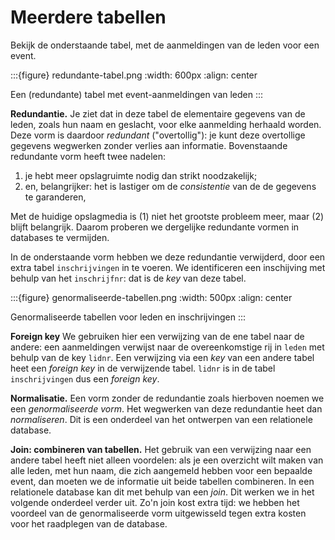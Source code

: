 # Meerdere tabellen

Bekijk de onderstaande tabel, met de aanmeldingen van de leden voor een event.

:::{figure} redundante-tabel.png
:width: 600px
:align: center

Een (redundante) tabel met event-aanmeldingen van leden
:::

**Redundantie.**
Je ziet dat in deze tabel de elementaire gegevens van de leden, zoals hun naam en geslacht,
voor elke aanmelding herhaald worden.
Deze vorm is daardoor *redundant* ("overtollig"):
je kunt deze overtollige gegevens wegwerken zonder verlies aan informatie.
Bovenstaande redundante vorm heeft twee nadelen:

1. je hebt meer opslagruimte nodig dan strikt noodzakelijk;
2. en, belangrijker: het is lastiger om de *consistentie* van de de gegevens te garanderen,

Met de huidige opslagmedia is (1) niet het grootste probleem meer,
maar (2) blijft belangrijk.
Daarom proberen we dergelijke redundante vormen in databases te vermijden.

In de onderstaande vorm hebben we deze redundantie verwijderd,
door een extra tabel ``inschrijvingen`` in te voeren.
We identificeren een inschijving met behulp van het ``inschrijfnr``:
dat is de *key* van deze tabel.

:::{figure} genormaliseerde-tabellen.png
:width: 500px
:align: center

Genormaliseerde tabellen voor leden en inschrijvingen
:::

**Foreign key**
We gebruiken hier een verwijzing van de ene tabel naar de andere:
een aanmeldingen verwijst naar de overeenkomstige rij in ``leden`` met behulp van de key ``lidnr``.
Een verwijzing via een *key* van een andere tabel heet een *foreign key* in de verwijzende tabel.
``lidnr`` is in de tabel ``inschrijvingen`` dus een *foreign key*.

**Normalisatie.**
Een vorm zonder de redundantie zoals hierboven noemen we een *genormaliseerde vorm*.
Het wegwerken van deze redundantie heet dan *normaliseren*.
Dit is een onderdeel van het ontwerpen van een relationele database.

**Join: combineren van tabellen.**
Het gebruik van een verwijzing naar een andere tabel heeft niet alleen voordelen:
als je een overzicht wilt maken van alle leden, met hun naam, die zich aangemeld hebben voor een bepaalde event,
dan moeten we de informatie uit beide tabellen combineren.
In een relationele database kan dit met behulp van een *join*.
Dit werken we in het volgende onderdeel verder uit.
Zo'n join kost extra tijd: we hebben het voordeel van de genormaliseerde vorm uitgewisseld tegen
extra kosten voor het raadplegen van de database.


